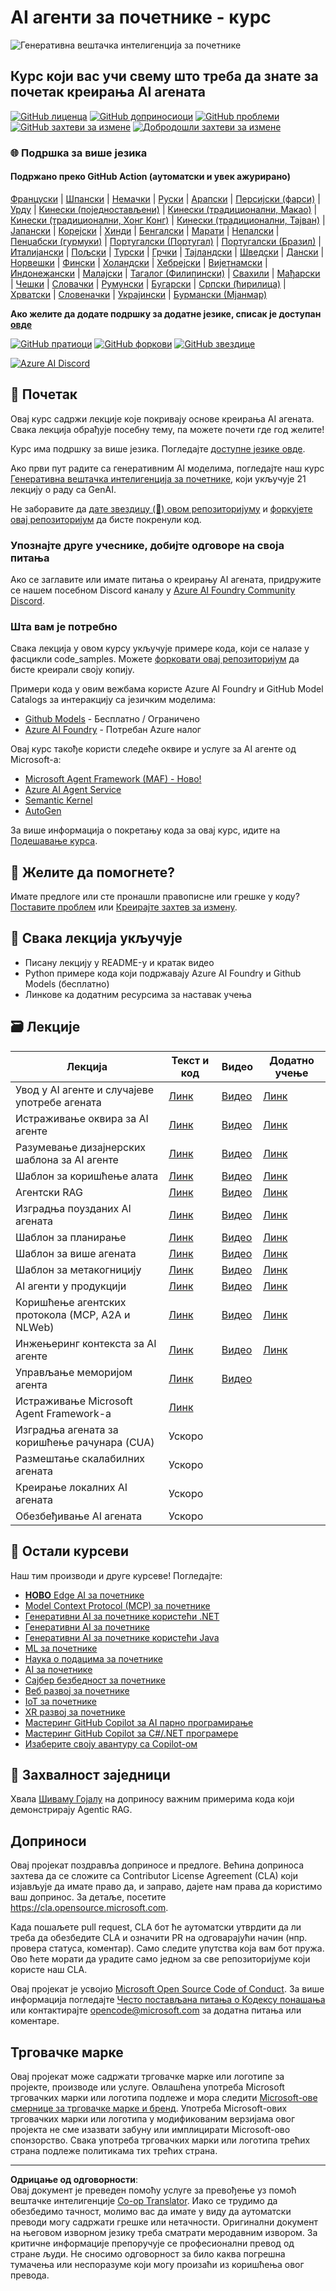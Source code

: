 <!--
CO_OP_TRANSLATOR_METADATA:
{
  "original_hash": "413adcc2c6a498d52643d27f6871aa24",
  "translation_date": "2025-10-02T06:42:52+00:00",
  "source_file": "README.md",
  "language_code": "sr"
}
-->
# AI агенти за почетнике - курс

![Генеративна вештачка интелигенција за почетнике](../../translated_images/repo-thumbnailv2.06f4a48036fde647f6ba4eb19f5651babe59bb30e972748afb349e47725d7601.sr.png)

## Курс који вас учи свему што треба да знате за почетак креирања AI агената

[![GitHub лиценца](https://img.shields.io/github/license/microsoft/ai-agents-for-beginners.svg)](https://github.com/microsoft/ai-agents-for-beginners/blob/master/LICENSE?WT.mc_id=academic-105485-koreyst)
[![GitHub доприносиоци](https://img.shields.io/github/contributors/microsoft/ai-agents-for-beginners.svg)](https://GitHub.com/microsoft/ai-agents-for-beginners/graphs/contributors/?WT.mc_id=academic-105485-koreyst)
[![GitHub проблеми](https://img.shields.io/github/issues/microsoft/ai-agents-for-beginners.svg)](https://GitHub.com/microsoft/ai-agents-for-beginners/issues/?WT.mc_id=academic-105485-koreyst)
[![GitHub захтеви за измене](https://img.shields.io/github/issues-pr/microsoft/ai-agents-for-beginners.svg)](https://GitHub.com/microsoft/ai-agents-for-beginners/pulls/?WT.mc_id=academic-105485-koreyst)
[![Добродошли захтеви за измене](https://img.shields.io/badge/PRs-welcome-brightgreen.svg?style=flat-square)](http://makeapullrequest.com?WT.mc_id=academic-105485-koreyst)

### 🌐 Подршка за више језика

#### Подржано преко GitHub Action (аутоматски и увек ажурирано)

[Француски](../fr/README.md) | [Шпански](../es/README.md) | [Немачки](../de/README.md) | [Руски](../ru/README.md) | [Арапски](../ar/README.md) | [Персијски (фарси)](../fa/README.md) | [Урду](../ur/README.md) | [Кинески (поједностављени)](../zh/README.md) | [Кинески (традиционални, Макао)](../mo/README.md) | [Кинески (традиционални, Хонг Конг)](../hk/README.md) | [Кинески (традиционални, Тајван)](../tw/README.md) | [Јапански](../ja/README.md) | [Корејски](../ko/README.md) | [Хинди](../hi/README.md) | [Бенгалски](../bn/README.md) | [Марати](../mr/README.md) | [Непалски](../ne/README.md) | [Пенџабски (гурмуки)](../pa/README.md) | [Португалски (Португал)](../pt/README.md) | [Португалски (Бразил)](../br/README.md) | [Италијански](../it/README.md) | [Пољски](../pl/README.md) | [Турски](../tr/README.md) | [Грчки](../el/README.md) | [Тајландски](../th/README.md) | [Шведски](../sv/README.md) | [Дански](../da/README.md) | [Норвешки](../no/README.md) | [Фински](../fi/README.md) | [Холандски](../nl/README.md) | [Хебрејски](../he/README.md) | [Вијетнамски](../vi/README.md) | [Индонежански](../id/README.md) | [Малајски](../ms/README.md) | [Тагалог (Филипински)](../tl/README.md) | [Свахили](../sw/README.md) | [Мађарски](../hu/README.md) | [Чешки](../cs/README.md) | [Словачки](../sk/README.md) | [Румунски](../ro/README.md) | [Бугарски](../bg/README.md) | [Српски (ћирилица)](./README.md) | [Хрватски](../hr/README.md) | [Словеначки](../sl/README.md) | [Украјински](../uk/README.md) | [Бурмански (Мјанмар)](../my/README.md)

**Ако желите да додате подршку за додатне језике, списак је доступан [овде](https://github.com/Azure/co-op-translator/blob/main/getting_started/supported-languages.md)**

[![GitHub пратиоци](https://img.shields.io/github/watchers/microsoft/ai-agents-for-beginners.svg?style=social&label=Watch)](https://GitHub.com/microsoft/ai-agents-for-beginners/watchers/?WT.mc_id=academic-105485-koreyst)
[![GitHub форкови](https://img.shields.io/github/forks/microsoft/ai-agents-for-beginners.svg?style=social&label=Fork)](https://GitHub.com/microsoft/ai-agents-for-beginners/network/?WT.mc_id=academic-105485-koreyst)
[![GitHub звездице](https://img.shields.io/github/stars/microsoft/ai-agents-for-beginners.svg?style=social&label=Star)](https://GitHub.com/microsoft/ai-agents-for-beginners/stargazers/?WT.mc_id=academic-105485-koreyst)

[![Azure AI Discord](https://dcbadge.limes.pink/api/server/kzRShWzttr)](https://discord.gg/kzRShWzttr)

## 🌱 Почетак

Овај курс садржи лекције које покривају основе креирања AI агената. Свака лекција обрађује посебну тему, па можете почети где год желите!

Курс има подршку за више језика. Погледајте [доступне језике овде](../..). 

Ако први пут радите са генеративним AI моделима, погледајте наш курс [Генеративна вештачка интелигенција за почетнике](https://aka.ms/genai-beginners), који укључује 21 лекцију о раду са GenAI.

Не заборавите да [дате звездицу (🌟) овом репозиторијуму](https://docs.github.com/en/get-started/exploring-projects-on-github/saving-repositories-with-stars?WT.mc_id=academic-105485-koreyst) и [форкујете овај репозиторијум](https://github.com/microsoft/ai-agents-for-beginners/fork) да бисте покренули код.

### Упознајте друге учеснике, добијте одговоре на своја питања

Ако се заглавите или имате питања о креирању AI агената, придружите се нашем посебном Discord каналу у [Azure AI Foundry Community Discord](https://aka.ms/ai-agents/discord).

### Шта вам је потребно

Свака лекција у овом курсу укључује примере кода, који се налазе у фасцикли code_samples. Можете [форковати овај репозиторијум](https://github.com/microsoft/ai-agents-for-beginners/fork) да бисте креирали своју копију.  

Примери кода у овим вежбама користе Azure AI Foundry и GitHub Model Catalogs за интеракцију са језичким моделима:

- [Github Models](https://aka.ms/ai-agents-beginners/github-models) - Бесплатно / Ограничено
- [Azure AI Foundry](https://aka.ms/ai-agents-beginners/ai-foundry) - Потребан Azure налог

Овај курс такође користи следеће оквире и услуге за AI агенте од Microsoft-а:

- [Microsoft Agent Framework (MAF) - Ново!](https://aka.ms/ai-agents-beginners/agent-framewrok)
- [Azure AI Agent Service](https://aka.ms/ai-agents-beginners/ai-agent-service)
- [Semantic Kernel](https://aka.ms/ai-agents-beginners/semantic-kernel)
- [AutoGen](https://aka.ms/ai-agents/autogen)

За више информација о покретању кода за овај курс, идите на [Подешавање курса](./00-course-setup/README.md).

## 🙏 Желите да помогнете?

Имате предлоге или сте пронашли правописне или грешке у коду? [Поставите проблем](https://github.com/microsoft/ai-agents-for-beginners/issues?WT.mc_id=academic-105485-koreyst) или [Креирајте захтев за измену](https://github.com/microsoft/ai-agents-for-beginners/pulls?WT.mc_id=academic-105485-koreyst).

## 📂 Свака лекција укључује

- Писану лекцију у README-у и кратак видео
- Python примере кода који подржавају Azure AI Foundry и Github Models (бесплатно)
- Линкове ка додатним ресурсима за наставак учења

## 🗃️ Лекције

| **Лекција**                                  | **Текст и код**                                  | **Видео**                                                  | **Додатно учење**                                                                     |
|----------------------------------------------|--------------------------------------------------|------------------------------------------------------------|----------------------------------------------------------------------------------------|
| Увод у AI агенте и случајеве употребе агената | [Линк](./01-intro-to-ai-agents/README.md)        | [Видео](https://youtu.be/3zgm60bXmQk?si=z8QygFvYQv-9WtO1)  | [Линк](https://aka.ms/ai-agents-beginners/collection?WT.mc_id=academic-105485-koreyst) |
| Истраживање оквира за AI агенте               | [Линк](./02-explore-agentic-frameworks/README.md)| [Видео](https://youtu.be/ODwF-EZo_O8?si=Vawth4hzVaHv-u0H)  | [Линк](https://aka.ms/ai-agents-beginners/collection?WT.mc_id=academic-105485-koreyst) |
| Разумевање дизајнерских шаблона за AI агенте | [Линк](./03-agentic-design-patterns/README.md)   | [Видео](https://youtu.be/m9lM8qqoOEA?si=BIzHwzstTPL8o9GF)  | [Линк](https://aka.ms/ai-agents-beginners/collection?WT.mc_id=academic-105485-koreyst) |
| Шаблон за коришћење алата                    | [Линк](./04-tool-use/README.md)                  | [Видео](https://youtu.be/vieRiPRx-gI?si=2z6O2Xu2cu_Jz46N)  | [Линк](https://aka.ms/ai-agents-beginners/collection?WT.mc_id=academic-105485-koreyst) |
| Агентски RAG                                 | [Линк](./05-agentic-rag/README.md)               | [Видео](https://youtu.be/WcjAARvdL7I?si=gKPWsQpKiIlDH9A3)  | [Линк](https://aka.ms/ai-agents-beginners/collection?WT.mc_id=academic-105485-koreyst) |
| Изградња поузданих AI агената                | [Линк](./06-building-trustworthy-agents/README.md)| [Видео](https://youtu.be/iZKkMEGBCUQ?si=jZjpiMnGFOE9L8OK ) | [Линк](https://aka.ms/ai-agents-beginners/collection?WT.mc_id=academic-105485-koreyst) |
| Шаблон за планирање                          | [Линк](./07-planning-design/README.md)           | [Видео](https://youtu.be/kPfJ2BrBCMY?si=6SC_iv_E5-mzucnC)  | [Линк](https://aka.ms/ai-agents-beginners/collection?WT.mc_id=academic-105485-koreyst) |
| Шаблон за више агената                       | [Линк](./08-multi-agent/README.md)               | [Видео](https://youtu.be/V6HpE9hZEx0?si=rMgDhEu7wXo2uo6g)  | [Линк](https://aka.ms/ai-agents-beginners/collection?WT.mc_id=academic-105485-koreyst) |
| Шаблон за метакогницију                      | [Линк](./09-metacognition/README.md)             | [Видео](https://youtu.be/His9R6gw6Ec?si=8gck6vvdSNCt6OcF)  | [Линк](https://aka.ms/ai-agents-beginners/collection?WT.mc_id=academic-105485-koreyst) |
| AI агенти у продукцији                      | [Линк](./10-ai-agents-production/README.md)      | [Видео](https://youtu.be/l4TP6IyJxmQ?si=31dnhexRo6yLRJDl)  | [Линк](https://aka.ms/ai-agents-beginners/collection?WT.mc_id=academic-105485-koreyst) |
| Коришћење агентских протокола (MCP, A2A и NLWeb) | [Линк](./11-agentic-protocols/README.md)           | [Видео](https://youtu.be/X-Dh9R3Opn8)                                 | [Линк](https://aka.ms/ai-agents-beginners/collection?WT.mc_id=academic-105485-koreyst) |
| Инжењеринг контекста за AI агенте                | [Линк](./12-context-engineering/README.md)         | [Видео](https://youtu.be/F5zqRV7gEag)                                 | [Линк](https://aka.ms/ai-agents-beginners/collection?WT.mc_id=academic-105485-koreyst) |
| Управљање меморијом агента                      | [Линк](./13-agent-memory/README.md)     |      [Видео](https://youtu.be/QrYbHesIxpw?si=vZkVwKrQ4ieCcIPx)                                                      |                                                                                        |
| Истраживање Microsoft Agent Framework-а         | [Линк](./14-microsoft-agent-framework/README.md)                            |                                                            |                                                                                        |
| Изградња агената за коришћење рачунара (CUA)     | Ускоро                            |                                                            |                                                                                        |
| Размештање скалабилних агената                  | Ускоро                            |                                                            |                                                                                        |
| Креирање локалних AI агената                    | Ускоро                               |                                                            |                                                                                        |
| Обезбеђивање AI агената                         | Ускоро                               |                                                            |                                                                                        |

## 🎒 Остали курсеви

Наш тим производи и друге курсеве! Погледајте:

- [**НОВО** Edge AI за почетнике](https://github.com/microsoft/edgeai-for-beginners?WT.mc_id=academic-105485-koreyst)
- [Model Context Protocol (MCP) за почетнике](https://github.com/microsoft/mcp-for-beginners?WT.mc_id=academic-105485-koreyst)
- [Генеративни AI за почетнике користећи .NET](https://github.com/microsoft/Generative-AI-for-beginners-dotnet?WT.mc_id=academic-105485-koreyst)
- [Генеративни AI за почетнике](https://github.com/microsoft/generative-ai-for-beginners?WT.mc_id=academic-105485-koreyst)
- [Генеративни AI за почетнике користећи Java](https://github.com/microsoft/generative-ai-for-beginners-java?WT.mc_id=academic-105485-koreyst)
- [ML за почетнике](https://aka.ms/ml-beginners?WT.mc_id=academic-105485-koreyst)
- [Наука о подацима за почетнике](https://aka.ms/datascience-beginners?WT.mc_id=academic-105485-koreyst)
- [AI за почетнике](https://aka.ms/ai-beginners?WT.mc_id=academic-105485-koreyst)
- [Сајбер безбедност за почетнике](https://github.com/microsoft/Security-101??WT.mc_id=academic-96948-sayoung)
- [Веб развој за почетнике](https://aka.ms/webdev-beginners?WT.mc_id=academic-105485-koreyst)
- [IoT за почетнике](https://aka.ms/iot-beginners?WT.mc_id=academic-105485-koreyst)
- [XR развој за почетнике](https://github.com/microsoft/xr-development-for-beginners?WT.mc_id=academic-105485-koreyst)
- [Мастеринг GitHub Copilot за AI парно програмирање](https://aka.ms/GitHubCopilotAI?WT.mc_id=academic-105485-koreyst)
- [Мастеринг GitHub Copilot за C#/.NET програмере](https://github.com/microsoft/mastering-github-copilot-for-dotnet-csharp-developers?WT.mc_id=academic-105485-koreyst)
- [Изаберите своју авантуру са Copilot-ом](https://github.com/microsoft/CopilotAdventures?WT.mc_id=academic-105485-koreyst)

## 🌟 Захвалност заједници

Хвала [Шиваму Гојалу](https://www.linkedin.com/in/shivam2003/) на доприносу важним примерима кода који демонстрирају Agentic RAG. 

## Доприноси

Овај пројекат поздравља доприносе и предлоге. Већина доприноса захтева да се сложите са
Contributor License Agreement (CLA) који изјављује да имате право да, и заправо, дајете нам
права да користимо ваш допринос. За детаље, посетите <https://cla.opensource.microsoft.com>.

Када пошаљете pull request, CLA бот ће аутоматски утврдити да ли треба да обезбедите
CLA и означити PR на одговарајући начин (нпр. провера статуса, коментар). Само следите упутства
која вам бот пружа. Ово ћете морати да урадите само једном за све репозиторијуме који користе наш CLA.

Овај пројекат је усвојио [Microsoft Open Source Code of Conduct](https://opensource.microsoft.com/codeofconduct/).
За више информација погледајте [Често постављана питања о Кодексу понашања](https://opensource.microsoft.com/codeofconduct/faq/) или
контактирајте [opencode@microsoft.com](mailto:opencode@microsoft.com) за додатна питања или коментаре.

## Трговачке марке

Овај пројекат може садржати трговачке марке или логотипе за пројекте, производе или услуге. Овлашћена употреба Microsoft
трговачких марки или логотипа подлеже и мора следити
[Microsoft-ове смернице за трговачке марке и бренд](https://www.microsoft.com/legal/intellectualproperty/trademarks/usage/general).
Употреба Microsoft-ових трговачких марки или логотипа у модификованим верзијама овог пројекта не сме изазвати забуну или имплицирати Microsoft-ово спонзорство.
Свака употреба трговачких марки или логотипа трећих страна подлеже политикама тих трећих страна.

---

**Одрицање од одговорности**:  
Овај документ је преведен помоћу услуге за превођење уз помоћ вештачке интелигенције [Co-op Translator](https://github.com/Azure/co-op-translator). Иако се трудимо да обезбедимо тачност, молимо вас да имате у виду да аутоматски преводи могу садржати грешке или нетачности. Оригинални документ на његовом изворном језику треба сматрати меродавним извором. За критичне информације препоручује се професионални превод од стране људи. Не сносимо одговорност за било каква погрешна тумачења или неспоразуме који могу произаћи из коришћења овог превода.